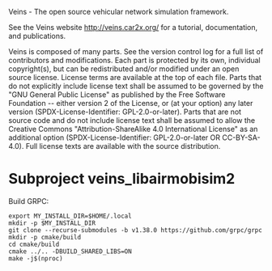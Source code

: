 
Veins - The open source vehicular network simulation framework.

See the Veins website <http://veins.car2x.org/> for a tutorial, documentation,
and publications.

Veins is composed of many parts. See the version control log for a full list of
contributors and modifications. Each part is protected by its own, individual
copyright(s), but can be redistributed and/or modified under an open source
license. License terms are available at the top of each file. Parts that do not
explicitly include license text shall be assumed to be governed by the "GNU
General Public License" as published by the Free Software Foundation -- either
version 2 of the License, or (at your option) any later version
(SPDX-License-Identifier: GPL-2.0-or-later). Parts that are not source code and
do not include license text shall be assumed to allow the Creative Commons
"Attribution-ShareAlike 4.0 International License" as an additional option
(SPDX-License-Identifier: GPL-2.0-or-later OR CC-BY-SA-4.0). Full license texts
are available with the source distribution.



# Subproject veins_libairmobisim2 
Build GRPC:
```
export MY_INSTALL_DIR=$HOME/.local
mkdir -p $MY_INSTALL_DIR
git clone --recurse-submodules -b v1.38.0 https://github.com/grpc/grpc
mkdir -p cmake/build
cd cmake/build
cmake ../.. -DBUILD_SHARED_LIBS=ON
make -j$(nproc)
```
